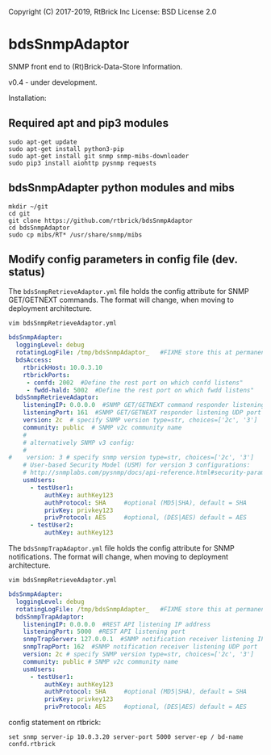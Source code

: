 Copyright (C) 2017-2019, RtBrick Inc
License: BSD License 2.0

# bdsSnmpAdaptor

SNMP front end to (Rt)Brick-Data-Store Information.

v0.4 - under development.

Installation:

## Required apt and pip3 modules
```shell
sudo apt-get update
sudo apt-get install python3-pip
sudo apt-get install git snmp snmp-mibs-downloader
sudo pip3 install aiohttp pysnmp requests
```

## bdsSnmpAdapter python modules and mibs
```shell
mkdir ~/git
cd git
git clone https://github.com/rtbrick/bdsSnmpAdaptor
cd bdsSnmpAdaptor
sudo cp mibs/RT* /usr/share/snmp/mibs
```

## Modify config parameters in config file (dev. status)

The `bdsSnmpRetrieveAdaptor.yml` file holds the config attribute for SNMP
GET/GETNEXT commands. The format will change, when moving to deployment
architecture.

```shell
vim bdsSnmpRetrieveAdaptor.yml
```
```yaml
bdsSnmpAdapter:
  loggingLevel: debug
  rotatingLogFile: /tmp/bdsSnmpAdaptor_   #FIXME store this at permanent location
  bdsAccess:
    rtbrickHost: 10.0.3.10
    rtbrickPorts:
     - confd: 2002  #Define the rest port on which confd listens"
     - fwdd-hald: 5002  #Define the rest port on which fwdd listens"
  bdsSnmpRetrieveAdaptor:
    listeningIP: 0.0.0.0  #SNMP GET/GETNEXT command responder listening IPv4 address
    listeningPort: 161  #SNMP GET/GETNEXT responder listening UDP port
    version: 2c  # specify SNMP version type=str, choices=['2c', '3']
    community: public  # SNMP v2c community name
    #
    # alternatively SNMP v3 config:
    #
#    version: 3 # specify snmp version type=str, choices=['2c', '3']
    # User-based Security Model (USM) for version 3 configurations:
    # http://snmplabs.com/pysnmp/docs/api-reference.html#security-parameters
    usmUsers:
      - testUser1:
          authKey: authKey123
          authProtocol: SHA     #optional (MD5|SHA), default = SHA
          privKey: privkey123
          privProtocol: AES     #optional, (DES|AES) default = AES
      - testUser2:
          authKey: authKey123
```

The `bdsSnmpTrapAdaptor.yml` file holds the config attribute for SNMP notifications.
The format will change, when moving to deployment architecture.

```shell
vim bdsSnmpRetrieveAdaptor.yml
```
```yaml
bdsSnmpAdapter:
  loggingLevel: debug
  rotatingLogFile: /tmp/bdsSnmpAdapter_   #FIXME store this at permanent location
  bdsSnmpTrapAdaptor:
    listeningIP: 0.0.0.0  #REST API listening IP address
    listeningPort: 5000  #REST API listening port
    snmpTrapServer: 127.0.0.1  #SNMP notification receiver listening IPv4 address
    snmpTrapPort: 162  #SNMP notification receiver listening UDP port
    version: 2c # specify SNMP version type=str, choices=['2c', '3']
    community: public # SNMP v2c community name
    usmUsers:
      - testUser1:
          authKey: authKey123
          authProtocol: SHA     #optional (MD5|SHA), default = SHA
          privKey: privkey123
          privProtocol: AES     #optional, (DES|AES) default = AES
```
config statement on rtbrick:
```shell
set snmp server-ip 10.0.3.20 server-port 5000 server-ep / bd-name confd.rtbrick
```
